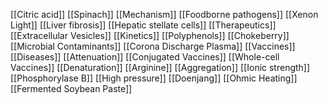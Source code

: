 [[Citric acid]]
[[Spinach]]
[[Mechanism]]
[[Foodborne pathogens]]
[[Xenon Light]]
[[Liver fibrosis]]
[[Hepatic stellate cells]]
[[Therapeutics]]
[[Extracellular Vesicles]]
[[Kinetics]]
[[Polyphenols]]
[[Chokeberry]]
[[Microbial Contaminants]]
[[Corona Discharge Plasma]]
[[Vaccines]]
[[Diseases]]
[[Attenuation]]
[[Conjugated Vaccines]]
[[Whole-cell Vaccines]]
[[Denaturation]]
[[Arginine]]
[[Aggregation]]
[[Ionic strength]]
[[Phosphorylase B]]
[[High pressure]]
[[Doenjang]]
[[Ohmic Heating]]
[[Fermented Soybean Paste]]
